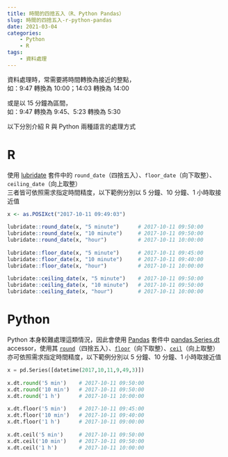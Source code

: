 ```yaml
---
title: 時間的四捨五入（R、Python Pandas）
slug: 時間的四捨五入-r-python-pandas
date: 2021-03-04
categories:
    - Python
    - R
tags:
    - 資料處理
---
```


資料處理時，常需要將時間轉換為接近的整點，  
如：9:47 轉換為 10:00；14:03 轉換為 14:00

或是以 15 分鐘為區間，  
如：9:47 轉換為 9:45、5:23 轉換為 5:30

以下分別介紹 R 與 Python 兩種語言的處理方式

# R
使用 [lubridate](https://www.rdocumentation.org/packages/lubridate) 套件中的 `round_date`（四捨五入）、`floor_date`（向下取整）、`ceiling_date`（向上取整）  
三者皆可依照需求指定時間精度，以下範例分別以 5 分鐘、10 分鐘、1 小時取接近值
```R
x <- as.POSIXct("2017-10-11 09:49:03")
 
lubridate::round_date(x, "5 minute")      # 2017-10-11 09:50:00
lubridate::round_date(x, "10 minute")     # 2017-10-11 09:50:00
lubridate::round_date(x, "hour")          # 2017-10-11 10:00:00
 
lubridate::floor_date(x, "5 minute")      # 2017-10-11 09:45:00
lubridate::floor_date(x, "10 minute")     # 2017-10-11 09:40:00
lubridate::floor_date(x, "hour")          # 2017-10-11 10:00:00
 
lubridate::ceiling_date(x, "5 minute")    # 2017-10-11 09:50:00
lubridate::ceiling_date(x, "10 minute")   # 2017-10-11 09:50:00
lubridate::ceiling_date(x, "hour")        # 2017-10-11 10:00:00
```

# Python
Python 本身較難處理這類情況，因此會使用 [Pandas](https://pandas.pydata.org/) 套件中 [pandas.Series.dt](https://pandas.pydata.org/pandas-docs/stable/reference/api/pandas.Series.dt.html) accessor，使用其 [`round`](https://pandas.pydata.org/pandas-docs/stable/reference/api/pandas.Series.dt.round.html)（四捨五入）、[`floor`](https://pandas.pydata.org/pandas-docs/stable/reference/api/pandas.Series.dt.floor.html)（向下取整）、[`ceil`](https://pandas.pydata.org/pandas-docs/stable/reference/api/pandas.Series.dt.ceil.html)（向上取整）
亦可依照需求指定時間精度，以下範例分別以 5 分鐘、10 分鐘、1 小時取接近值
```python
x = pd.Series([datetime(2017,10,11,9,49,3)])
 
x.dt.round('5 min')    # 2017-10-11 09:50:00
x.dt.round('10 min')   # 2017-10-11 09:50:00
x.dt.round('1 h')      # 2017-10-11 10:00:00
 
x.dt.floor('5 min')    # 2017-10-11 09:45:00
x.dt.floor('10 min')   # 2017-10-11 09:40:00
x.dt.floor('1 h')      # 2017-10-11 09:00:00
 
x.dt.ceil('5 min')     # 2017-10-11 09:50:00
x.dt.ceil('10 min')    # 2017-10-11 09:50:00
x.dt.ceil('1 h')       # 2017-10-11 10:00:00
```
